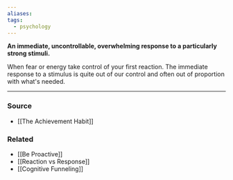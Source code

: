 ```yaml
---
aliases: 
tags:
  - psychology
---
```

**An immediate, uncontrollable, overwhelming response to a particularly strong stimuli.**

When fear or energy take control of your first reaction. The immediate response to a stimulus is quite out of our control and often out of proportion with what's needed.

---

### Source
- [[The Achievement Habit]]

### Related
- [[Be Proactive]] 
- [[Reaction vs Response]] 
- [[Cognitive Funneling]]